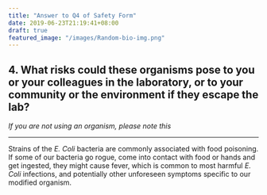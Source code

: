 ```yaml
---
title: "Answer to Q4 of Safety Form"
date: 2019-06-23T21:19:41+08:00
draft: true
featured_image: "/images/Random-bio-img.png"
---
```


## 4. What risks could these organisms pose to you or your colleagues in the laboratory, or to your community or the environment if they escape the lab?
*If you are not using an organism, please note this*

---

Strains of the *E. Coli* bacteria are commonly associated with food poisoning. If some of our bacteria go rogue, come into contact with food or hands and get ingested, they might cause fever, which is common to most harmful *E. Coli* infections, and potentially other unforeseen symptoms specific to our modified organism.